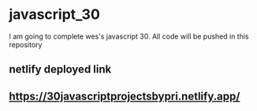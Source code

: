 # javascript_30
I am going to complete wes's javascript 30. All code will be pushed in this repository
## netlify deployed link
##  https://30javascriptprojectsbypri.netlify.app/

